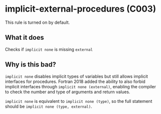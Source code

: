 # implicit-external-procedures (C003)
This rule is turned on by default.

## What it does
Checks if `implicit none` is missing `external`

## Why is this bad?
`implicit none` disables implicit types of variables but still allows
implicit interfaces for procedures. Fortran 2018 added the ability to also
forbid implicit interfaces through `implicit none (external)`, enabling the
compiler to check the number and type of arguments and return values.

`implicit none` is equivalent to `implicit none (type)`, so the full
statement should be `implicit none (type, external)`.
